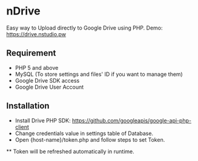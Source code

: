 # nDrive
Easy way to Upload directly to Google Drive using PHP. Demo: https://drive.nstudio.pw

## Requirement
- PHP 5 and above
- MySQL (To store settings and files' ID if you want to manage them)
- Google Drive SDK access
- Google Drive User Account

## Installation
- Install Drive PHP SDK: https://github.com/googleapis/google-api-php-client
- Change credentials value in settings table of Database.
- Open {host-name}/token.php and follow steps to set Token.

** Token will be refreshed automatically in runtime.
